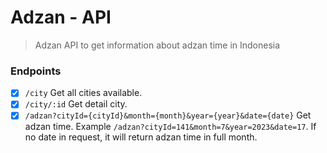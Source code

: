 # Adzan - API

> Adzan API to get information about adzan time in Indonesia

### Endpoints

-   [x] `/city` Get all cities available.
-   [x] `/city/:id` Get detail city.
-   [x] `/adzan?cityId={cityId}&month={month}&year={year}&date={date}` Get adzan time. Example `/adzan?cityId=141&month=7&year=2023&date=17`. If no date in request, it will return adzan time in full month.
